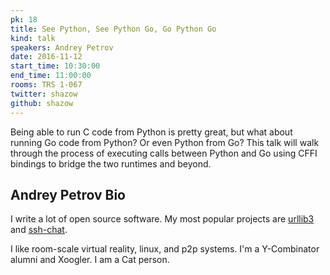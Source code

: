 ```yaml
---
pk: 18
title: See Python, See Python Go, Go Python Go
kind: talk
speakers: Andrey Petrov
date: 2016-11-12
start_time: 10:30:00
end_time: 11:00:00
rooms: TRS 1-067
twitter: shazow
github: shazow
---
```


Being able to run C code from Python is pretty great, but what about running Go code from Python? Or even Python from Go? This talk will walk through the process of executing calls between Python and Go using CFFI bindings to bridge the two runtimes and beyond.

## Andrey Petrov Bio

I write a lot of open source software. My most popular projects are [urllib3](https://github.com/shazow/urllib3) and [ssh-chat](https://github.com/shazow/ssh-chat).

I like room-scale virtual reality, linux, and p2p systems. I'm a Y-Combinator alumni and Xoogler. I am a Cat person.
